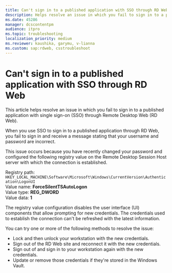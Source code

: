 ```yaml
---
title: Can't sign in to a published application with SSO through RD Web
description: Helps resolve an issue in which you fail to sign in to a published application with single sign-on (SSO) through Remote Desktop Web (RD Web).
ms.date: 45286
manager: dcscontentpm
audience: itpro
ms.topic: troubleshooting
localization_priority: medium
ms.reviewer: kaushika, garymu, v-lianna
ms.custom: sap:rdweb, csstroubleshoot
---
```

# Can't sign in to a published application with SSO through RD Web

This article helps resolve an issue in which you fail to sign in to a published application with single sign-on (SSO) through Remote Desktop Web (RD Web).

When you use SSO to sign in to a published application through RD Web, you fail to sign in and receive a message stating that your username and password are incorrect.

This issue occurs because you have recently changed your password and configured the following registry value on the Remote Desktop Session Host server with which the connection is established.

Registry path: `HKEY_LOCAL_MACHINE\Software\Microsoft\Windows\CurrentVersion\Authentication\LogonUI`  
Value name: **ForceSilentTSAutoLogon**  
Value type: **REG_DWORD**  
Value data: **1**

The registry value configuration disables the user interface (UI) components that allow prompting for new credentials. The credentials used to establish the connection can't be refreshed with the latest information.

You can try one or more of the following methods to resolve the issue:

- Lock and then unlock your workstation with the new credentials.
- Sign out of the RD Web site and reconnect it with the new credentials.
- Sign out of and sign in to your workstation again with the new credentials.
- Update or remove those credentials if they're stored in the Windows Vault.
